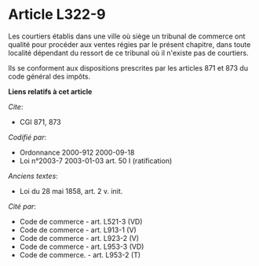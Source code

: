 # Article L322-9

Les courtiers établis dans une ville où siège un tribunal de commerce ont qualité pour procéder aux ventes régies par le
présent chapitre, dans toute localité dépendant du ressort de ce tribunal où il n'existe pas de courtiers.

Ils se conforment aux dispositions prescrites par les articles 871 et 873 du code général des impôts.

**Liens relatifs à cet article**

_Cite_:

  - CGI 871, 873

_Codifié par_:

  - Ordonnance 2000-912 2000-09-18
  - Loi n°2003-7 2003-01-03 art. 50 I (ratification)

_Anciens textes_:

  - Loi du 28 mai 1858, art. 2 v. init.

_Cité par_:

  - Code de commerce - art. L521-3 (VD)
  - Code de commerce - art. L913-1 (V)
  - Code de commerce - art. L923-2 (V)
  - Code de commerce - art. L953-3 (VD)
  - Code de commerce. - art. L953-2 (T)
